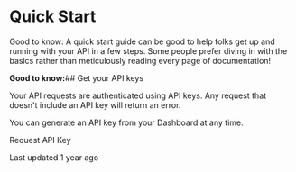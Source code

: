 # Quick Start

Good to know: A quick start guide can be good to help folks get up and running with your API in a few steps. Some people prefer diving in with the basics rather than meticulously reading every page of documentation!

**Good to know:**## Get your API keys

Your API requests are authenticated using API keys. Any request that doesn't include an API key will return an error.

You can generate an API key from your Dashboard at any time.

Request API Key

Last updated 1 year ago